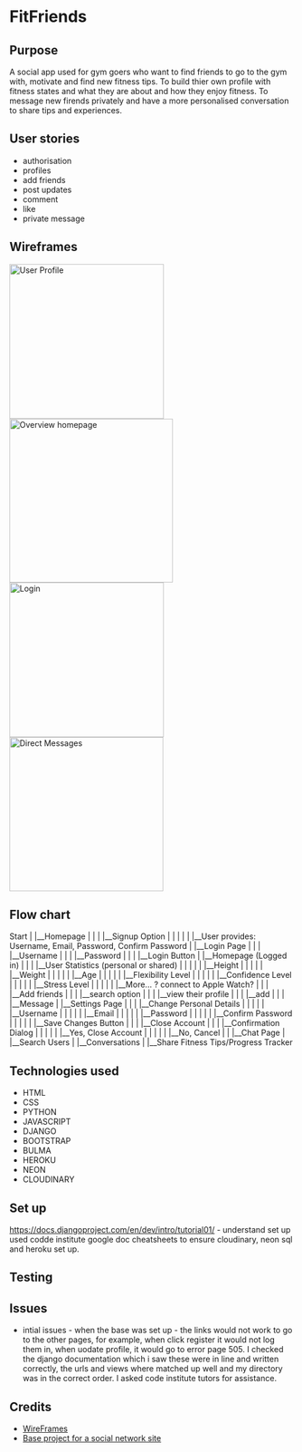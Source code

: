 # FitFriends

## Purpose

A social app used for gym goers who want to find friends to go to the gym with, motivate and find new fitness tips. To build thier own profile with fitness states and what they are about and how they enjoy fitness. To message new firends privately and have a more personalised conversation to share tips and experiences. 

## User stories
- authorisation 
- profiles
- add friends
- post updates
- comment
- like
- private message

## Wireframes

<img width="273" alt="User Profile" src="https://github.com/abikirkham/FitFriends/assets/144112159/98a625b1-164f-4e09-a371-d76cb53cfc29">

<img width="289" alt="Overview homepage" src="https://github.com/abikirkham/FitFriends/assets/144112159/bbfe03ad-bf5d-477d-a70c-1d90fdf13f45">

<img width="273" alt="Login" src="https://github.com/abikirkham/FitFriends/assets/144112159/12944704-38e9-4dd8-a512-3365f15d1a0e">

<img width="272" alt="Direct Messages" src="https://github.com/abikirkham/FitFriends/assets/144112159/47bff5fa-4b0c-4cb7-97fc-99dae41fac1c">


## Flow chart 
Start
|
|__Homepage
|   |
|   |__Signup Option
|   |   |
|   |   |__User provides: Username, Email, Password, Confirm Password
|
|__Login Page
|   |
|   |__Username
|   |
|   |__Password
|   |
|   |__Login Button
|
|__Homepage (Logged in)
|   |
|   |__User Statistics (personal or shared)
|   |   |
|   |   |__Height
|   |   |
|   |   |__Weight
|   |   |
|   |   |__Age
|   |   |
|   |   |__Flexibility Level
|   |   |
|   |   |__Confidence Level
|   |   |
|   |   |__Stress Level
|   |   |
|   |   |__More... ? connect to Apple Watch?
|   |
|   |__Add friends
|   |
|   |__search option
|       |
|       |__view their profile
|           |
|           |__add
|           |
|           |__Message
|
|__Settings Page
|   |
|   |__Change Personal Details
|   |   |
|   |   |__Username
|   |   |
|   |   |__Email
|   |   |
|   |   |__Password
|   |   |
|   |   |__Confirm Password
|   |   |
|   |   |__Save Changes Button
|   |
|   |__Close Account
|       |
|       |__Confirmation Dialog
|       |   |
|       |   |__Yes, Close Account
|       |   |
|       |   |__No, Cancel
|
|
|__Chat Page
    |
    |__Search Users
    |
    |__Conversations
    |
    |__Share Fitness Tips/Progress Tracker



## Technologies used 
- HTML
- CSS
- PYTHON
- JAVASCRIPT
- DJANGO 
- BOOTSTRAP
- BULMA
- HEROKU
- NEON
- CLOUDINARY

## Set up
https://docs.djangoproject.com/en/dev/intro/tutorial01/ - understand set up
used codde institute google doc cheatsheets to ensure cloudinary, neon sql and heroku set up.

## Testing

## Issues

- intial issues - when the base was set up - the links would not work to go to the other pages, for example, when click register it would not log them in, when uodate profile, it would go to error page 505. I checked the django documentation which i saw these were in line and written correctly, the urls and views where matched up well and my directory was in the correct order. I asked code institute tutors for assistance. 

## Credits
- [WireFrames](https://cacoo.com/diagrams/QXSJF7qPDCKNuzVk/B4F94?reload_rt=1718100120618_1&)
- [Base project for a social network site](https://realpython.com/django-social-network-1/)
